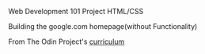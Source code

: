 Web Development 101 Project HTML/CSS

Building the google.com homepage(without Functionality)

From The Odin Project's [curriculum](http://www.theodinproject.com/courses/web-development-101/lessons/html-css)
